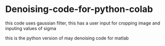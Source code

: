 # Denoising-code-for-python-colab
this code uses gaussian filter, this has a user input for cropping image and inputing values of sigma

this is the python version of may denoising code for matlab
